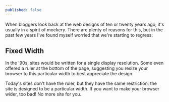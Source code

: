 ```yaml
---
published: false
---
```


When bloggers look back at the web designs of ten or twenty years ago, it's usually in a spirit of mockery. There are plenty of reasons for this, but in the past few years I've found myself worried that we're starting to regress:

## Fixed Width

In the '90s, sites would be written for a single display resolution. Some even offered a ruler at the bottom of the page, suggesting you resize your browser to this particular width to best appreciate the design.

Today's sites don't have the ruler, but they have the same restriction: the site is designed to be a particular width. If you want to make your browser wider, too bad! No more site for you.
